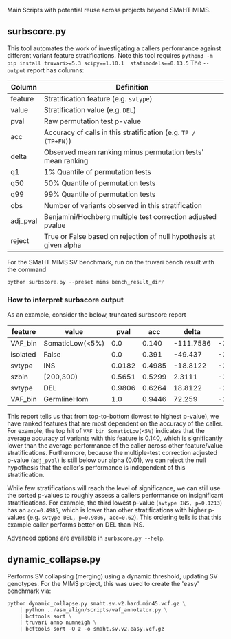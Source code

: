 Main Scripts with potential reuse across projects beyond SMaHT MIMS.

surbscore.py
------------

This tool automates the work of investigating a callers performance against different variant feature stratifications.
Note this tool requires `python3 -m pip install truvari>=5.3 scipy==1.10.1  statsmodels==0.13.5`
The `--output` report has columns:

| Column   | Definition                                                         |
| -------- | ------------------------------------------------------------------ |
| feature  | Stratification feature (e.g. `svtype`)                             |
| value    | Stratification value (e.g. `DEL`)                                  |
| pval     | Raw permutation test p-value                                       |
| acc      | Accuracy of calls in this stratification (e.g. `TP / (TP+FN)`)     |
| delta    | Observed mean ranking minus permutation tests' mean ranking        |
| q1       | 1% Quantile of permutation tests                                   |
| q50      | 50% Quantile of permutation tests                                  |
| q99      | 99% Quantile of permutation tests                                  |
| obs      | Number of variants observed in this stratification                 |
| adj_pval | Benjamini/Hochberg multiple test correction adjusted pvalue        |
| reject   | True or False based on rejection of null hypothesis at given alpha |

For the SMaHT MIMS SV benchmark, run on the truvari bench result with the command 
```python
python surbscore.py --preset mims bench_result_dir/
```

### How to interpret surbscore output
As an example, consider the below, truncated surbscore report

| feature	| value           | pval   | acc    | delta     | q1       | q50     | q99     | obs   | adj_pval | reject |
| --------- | --------------- | ------ | ------ | --------- | -------- | ------- | ------- | ----- | -------- | ------ |
| VAF_bin   | SomaticLow(<5%) | 0.0    | 0.140  | -111.7586 | -22.653  | -0.0418 | 22.6734 | 13184 | 0.0      | True   |
| isolated  | False           | 0.0    | 0.391  | -49.437   | -20.6976 | 0.0522  | 21.1852 | 12401 | 0.0      | True   |
| svtype    | INS             | 0.0182 | 0.4985 | -18.8122  | -21.0539 | -0.0179 | 21.2513 | 20545 | 0.1213   | False  |
| szbin     | [200,300)       | 0.5651 | 0.5299 | 2.3111    | -31.8288 | -0.0405 | 31.6662 | 2546  | 1.0      | False  |
| svtype    | DEL             | 0.9806 | 0.6264 | 18.8122   | -21.1796 | -0.0359 | 21.0722 | 13595 | 1.0      | False  |
| VAF_bin   | GermlineHom     | 1.0    | 0.9446 | 72.259    | -24.9471 | -0.0244 | 24.533  | 5308  | 1.0      | False  |

This report tells us that from top-to-bottom (lowest to highest p-value), we have ranked features that are most
dependent on the accuracy of the caller. For example, the top hit of `VAF_bin SomaticLow(<5%)` indicates that the
average accuracy of variants with this feature is 0.140, which is significantly lower than the average performance of
the caller across other feature/value stratifications. Furthermore, because the multiple-test correction adjusted
p-value (`adj_pval`) is still below our alpha (0.01), we can reject the null hypothesis that the caller's performance is
independent of this stratification.

While few stratifications will reach the level of significance, we can still use the sorted p-values to roughly assess a
callers performance on insignificant stratifications. For example, the third lowest p-value (`svtype INS, p=0.1213`) has
an `acc=0.4985`, which is lower than other stratifications with higher p-values (e.g. `svtype DEL, p=0.9806, acc=0.62`).
This ordering tells is that this example caller performs better on DEL than INS.

Advanced options are available in `surbscore.py --help`.

dynamic_collapse.py
-------------------

Performs SV collapsing (merging) using a dynamic threshold, updating SV genotypes. For the MIMS project, this was used
to create the 'easy' benchmark via:
```python
python dynamic_collapse.py smaht.sv.v2.hard.min45.vcf.gz \
    | python ../asm_align/scripts/vaf_annotator.py \
    | bcftools sort \
    | truvari anno numneigh \
    | bcftools sort -O z -o smaht.sv.v2.easy.vcf.gz
```
